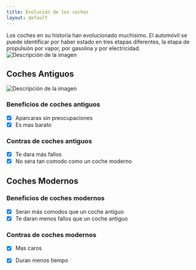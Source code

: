 ```yaml
---
title: Evolución de los coches
layout: default
---
```


Los coches en su historia han evolucionado muchisimo. El automóvil se puede identificar por haber estado en tres etapas diferentes, la etapa de propulsión por vapor, por gasolina y por electricidad.
<img src="https://noticias.coches.com/wp-content/uploads/2014/03/volkswagen-viejo-nuevo-700x394.jpg" alt="Descripción de la imagen">
## Coches Antiguos
<img src="(https://github.com/user-attachments/assets/0e4a11a5-572b-40d1-9650-59d537445428)" alt="Descripción de la imagen">


### Beneficios de coches antiguos
- [x] Aparcaras sin preocupaciones
- [x] Es mas barato
### Contras de coches antiguos
- [x] Te dara más fallos
- [x] No sera tan comodo como un coche moderno
## Coches Modernos
### Beneficios de coches modernos
- [x] Seran más comodos que un coche antiguo
- [x] Te daran menos fallos que un coche antiguo
### Contras de coches modernos
- [x] Mas caros
- [X] Duran menos tiempo 


